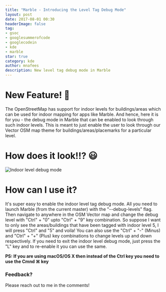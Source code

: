 ```yaml
---
title: "Marble - Introducing the Level Tag Debug Mode"
layout: post
date: 2017-08-01 00:30
headerImage: false
tag:
- gsoc
- googlesummerofcode
- googlecodein
- kde
- marble
star: true
category: kde
author: mnafees
description: New level tag debug mode in Marble
---
```


# New Feature! 🎉

The OpenStreetMap has support for indoor levels for buildings/areas which can be used for indoor mapping for apps like Marble.
And hence, here it is for you - the debug mode in Marble that can be enabled to look through such indoor levels. This is meant
to just enable the user to look through our Vector OSM map theme for buildings/areas/placemarks for a particular level.

# How does it look!!? 😃

![Indoor level debug mode][1]

# How can I use it?

It's super easy to enable the indoor level tag debug mode. All you need to launch Marble (from the current master) with the
"--debug-levels" flag. Then navigate to anywhere in the OSM Vector map and change the debug level with "Ctrl" + "0" upto "Ctrl" + "9"
key combination. So suppose I want to only see the areas/buildings that have been tagged with indoor level 5, I will press "Ctrl" and "5"
and voila! You can also use the "Ctrl" + "-" (Minus) and "Ctrl" + "+" (Plus) key combinations to change levels up and down respectively.
If you need to exit the indoor level debug mode, just press the "L" key and to re-enable it you can use the same.

<strong>PS: If you are using macOS/OS X then instead of the Ctrl key you need to use the Cmnd ⌘ key</strong>

### Feedback?

Please reach out to me in the comments!

[1]: https://www.mnafees.me/assets/images/indoor-level-debug-mode.gif


